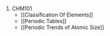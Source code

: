1. CHM101
	- [[Classification Of Elements]]
	- [[Periodic Tables]]
	- [[Periodic Trends of Atomic Size]]


